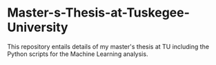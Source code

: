 # Master-s-Thesis-at-Tuskegee-University
This repository entails details of my master's thesis at TU including the Python scripts for the Machine Learning analysis.
